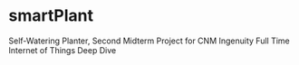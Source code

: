# smartPlant
Self-Watering Planter, Second Midterm Project for CNM Ingenuity Full Time Internet of Things Deep Dive
